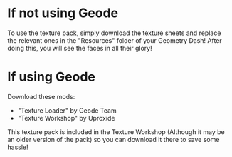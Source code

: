 # If not using Geode

To use the texture pack, simply download the texture sheets and replace the relevant ones in the "Resources" folder of your Geometry Dash! After doing this, you will see the faces in all their glory!

# If using Geode

Download these mods:
  - "Texture Loader" by Geode Team
  - "Texture Workshop" by Uproxide

This texture pack is included in the Texture Workshop (Although it may be an older version of the pack) so you can download it there to save some hassle!
